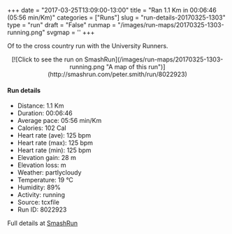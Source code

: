+++
date = "2017-03-25T13:09:00-13:00"
title = "Ran 1.1 Km in 00:06:46 (05:56 min/Km)"
categories = ["Runs"]
slug = "run-details-20170325-1303"
type = "run"
draft = "False"
runmap = "/images/run-maps/20170325-1303-running.png"
svgmap = '<polyline points="0 43, 2 42, 3 39, 6 33, 7 32, 7 31, 7 30, 9 28, 11 27, 13 28, 17 28, 22 31, 26 32, 30 34, 33 36, 37 38, 41 41, 45 42, 48 45, 50 45, 51 45, 53 45, 54 46, 56 47, 60 48, 63 49, 65 48, 71 48, 75 48, 80 50, 82 51, 84 51, 84 53, 84 60, 85 60, 86 62, 87 63, 87 63, 90 64, 92 64, 94 65, 96 66, 100 72">'
+++

Of to the cross country run with the University Runners. 

<!--more-->

<center>
[![Click to see the run on SmashRun](/images/run-maps/20170325-1303-running.png "A map of this run")](http://smashrun.com/peter.smith/run/8022923)
</center>

#### Run details

* Distance: 1.1 Km
* Duration: 00:06:46
* Average pace: 05:56 min/Km
* Calories: 102 Cal
* Heart rate (ave): 125 bpm
* Heart rate (max): 125 bpm
* Heart rate (min): 125 bpm
* Elevation gain: 28 m
* Elevation loss:  m
* Weather: partlycloudy
* Temperature: 19 &deg;C
* Humidity: 89%
* Activity: running
* Source: tcxfile
* Run ID: 8022923

Full details at [SmashRun](http://smashrun.com/peter.smith/run/8022923)